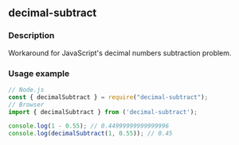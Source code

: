 ## decimal-subtract

### Description

Workaround for JavaScript's decimal numbers subtraction problem.

### Usage example

```js
// Node.js
const { decimalSubtract } = require("decimal-subtract");
// Browser
import { decimalSubtract } from ('decimal-subtract');

console.log(1 - 0.55); // 0.44999999999999996
console.log(decimalSubtract(1, 0.55)); // 0.45
```
